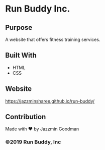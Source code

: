 # Run Buddy Inc.

## Purpose
A website that offers fitness training services.

## Built With
* HTML
* CSS

## Website
https://jazzminsharee.github.io/run-buddy/

## Contribution
Made with ❤️ by Jazzmin Goodman

### ©️2019 Run Buddy, Inc
